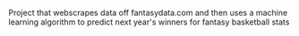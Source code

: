 Project that webscrapes data off fantasydata.com and then uses a machine learning algorithm to predict next year's winners for fantasy basketball stats